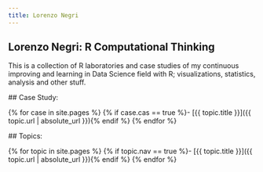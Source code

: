 ```yaml
---
title: Lorenzo Negri
---
```


## Lorenzo Negri: R Computational Thinking

This is a collection of R laboratories and case studies of my continuous improving and learning in Data Science field with R; visualizations, statistics, analysis and other stuff.

<div class="toc" markdown="1">
## Case Study:

{% for case in site.pages %}
{% if case.cas == true %}- [{{ topic.title }}]({{ topic.url | absolute_url }}){% endif %}
{% endfor %}
</div>

<div class="toc" markdown="1">
## Topics:

{% for topic in site.pages %}
{% if topic.nav == true %}- [{{ topic.title }}]({{ topic.url | absolute_url }}){% endif %}
{% endfor %}
</div>
